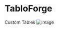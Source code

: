 # TabloForge
Custom Tables
![image](https://tablo-forge.vercel.app/?json=https://tablo-forge.vercel.app/examples/example.json&_canvas=600x200&_bg=transparent&_cell=transparent&_border=transparent&_text=%23ffffff&_font=monospace&_size=16px&_shadow=true)
